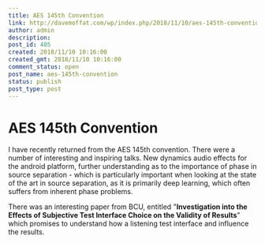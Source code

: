 ```yaml
---
title: AES 145th Convention
link: http://davemoffat.com/wp/index.php/2018/11/10/aes-145th-convention/
author: admin
description: 
post_id: 405
created: 2018/11/10 10:16:00
created_gmt: 2018/11/10 10:16:00
comment_status: open
post_name: aes-145th-convention
status: publish
post_type: post
---
```


# AES 145th Convention

I have recently returned from the AES 145th convention. There were a number of interesting and inspiring talks. New dynamics audio effects for the android platform, further understanding as to the importance of phase in source separation - which is particularly important when looking at the state of the art in source separation, as it is primarily deep learning, which often suffers from inherent phase problems.

There was an interesting paper from BCU, entitled "**Investigation into the Effects of Subjective Test Interface Choice on the Validity of Results**" which promises to understand how a listening test interface and influence the results.